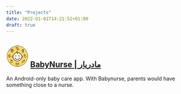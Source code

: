 ```yaml
---
title: "Projects"
date: 2022-01-01T14:21:52+01:00
draft: true
---
```


## ![BabyNurse icon](/images/babynurse/icon.png) [BabyNurse | مادریار](/projects/babynurse)
An Android-only baby care app. With Babynurse, parents would have something close to a nurse.
